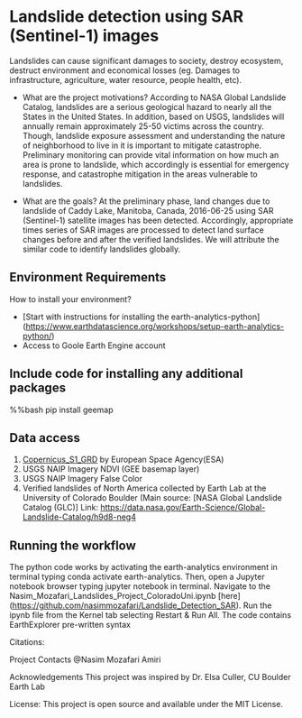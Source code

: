 # Landslide detection using SAR (Sentinel-1) images

Landslides can cause significant damages to society, destroy ecosystem, destruct environment and economical losses (eg. Damages to infrastructure, agriculture, water resource, people health, etc).

- What are the project motivations?
According to NASA Global Landslide Catalog, landslides are a serious geological hazard to nearly all the States in the United States. In addition, based on USGS, landslides will annually remain approximately 25-50 victims across the country. Though, landslide exposure assessment and understanding the nature of neighborhood to live in it is important to mitigate catastrophe. Preliminary monitoring can provide vital information on how much an area is prone to landslide, which accordingly is essential for emergency response, and catastrophe mitigation in the areas vulnerable to landslides.

- What are the goals?
At the preliminary phase, land changes due to landslide of Caddy Lake, Manitoba, Canada, 2016-06-25 using SAR (Sentinel-1) satellite images has been detected. Accordingly, appropriate times series of SAR images are processed to detect land surface changes before and after the verified landslides. We will attribute the similar code to identify landslides globally. 

## Environment Requirements
How to install your environment?
* [Start with instructions for installing the earth-analytics-python] (https://www.earthdatascience.org/workshops/setup-earth-analytics-python/)
* Access to Goole Earth Engine account

## Include **code** for installing any additional packages
%%bash
pip install geemap

## Data access 
1. [Copernicus_S1_GRD](https://developers.google.com/earth-engine/datasets/catalog/COPERNICUS_S1_GRD) by European Space Agency(ESA)
2. USGS NAIP Imagery NDVI (GEE basemap layer)
3. USGS NAIP Imagery False Color
4. Verified landslides of North America collected by Earth Lab at the University of Colorado Boulder (Main source: [NASA Global Landslide Catalog (GLC)] Link: https://data.nasa.gov/Earth-Science/Global-Landslide-Catalog/h9d8-neg4 

## Running the workflow
The python code works by activating the earth-analytics environment in terminal typing conda activate earth-analytics. Then, open a Jupyter notebook browser typing jupyter notebook in terminal. Navigate to the Nasim_Mozafari_Landslides_Project_ColoradoUni.ipynb [here] (https://github.com/nasimmozafari/Landslide_Detection_SAR). Run the ipynb file from the Kernel tab selecting Restart & Run All. The code contains EarthExplorer pre-written syntax

Citations:

Project Contacts
@Nasim Mozafari Amiri

Acknowledgements
This project was inspired by Dr. Elsa Culler, CU Boulder Earth Lab

License:
This project is open source and available under the MIT License.
